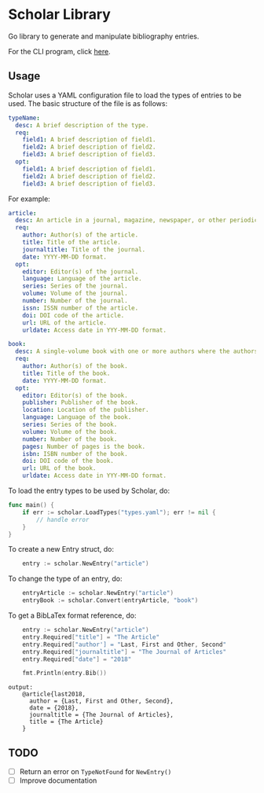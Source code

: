 # Scholar Library
Go library to generate and manipulate bibliography entries.

For the CLI program, click [here](https://github.com/cgxeiji/scholar/).

## Usage

Scholar uses a YAML configuration file to load the types of entries to be used.
The basic structure of the file is as follows:

```yaml
typeName:
  desc: A brief description of the type.
  req:
    field1: A brief description of field1.
    field2: A brief description of field2.
    field3: A brief description of field3.
  opt:
    field1: A brief description of field1.
    field2: A brief description of field2.
    field3: A brief description of field3.
```

For example:
```yaml
article:
  desc: An article in a journal, magazine, newspaper, or other periodical which forms a self-contained unit with its own title.
  req:
    author: Author(s) of the article.
    title: Title of the article.
    journaltitle: Title of the journal.
    date: YYYY-MM-DD format.
  opt:
    editor: Editor(s) of the journal.
    language: Language of the article.
    series: Series of the journal.
    volume: Volume of the journal.
    number: Number of the journal.
    issn: ISSN number of the article.
    doi: DOI code of the article.
    url: URL of the article.
    urldate: Access date in YYY-MM-DD format.

book:
  desc: A single-volume book with one or more authors where the authors share credit for the work as a whole.
  req:
    author: Author(s) of the book.
    title: Title of the book.
    date: YYYY-MM-DD format.
  opt:
    editor: Editor(s) of the book.
    publisher: Publisher of the book.
    location: Location of the publisher.
    language: Language of the book.
    series: Series of the book.
    volume: Volume of the book.
    number: Number of the book.
    pages: Number of pages is the book.
    isbn: ISBN number of the book.
    doi: DOI code of the book.
    url: URL of the book.
    urldate: Access date in YYY-MM-DD format.
```

To load the entry types to be used by Scholar, do:

```go
func main() {
    if err := scholar.LoadTypes("types.yaml"); err != nil {
        // handle error
    }    
}
```

To create a new Entry struct, do:
```go
    entry := scholar.NewEntry("article")
```

To change the type of an entry, do:
```go
    entryArticle := scholar.NewEntry("article")
    entryBook := scholar.Convert(entryArticle, "book")
```

To get a BibLaTex format reference, do:
```go
    entry := scholar.NewEntry("article")
    entry.Required["title"] = "The Article"
    entry.Required["author'] = "Last, First and Other, Second"
    entry.Required["journaltitle"] = "The Journal of Articles"
    entry.Required["date"] = "2018"

    fmt.Println(entry.Bib())
```
```
output:
    @article{last2018,
      author = {Last, First and Other, Second},
      date = {2018},
      journaltitle = {The Journal of Articles},
      title = {The Article}
    }
```


## TODO

- [ ] Return an error on `TypeNotFound` for `NewEntry()`
- [ ] Improve documentation
